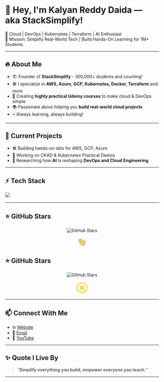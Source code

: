 # 👋 Hey, I'm Kalyan Reddy Daida — aka StackSimplify!

🚀 Cloud | DevOps | Kubernetes | Terraform | AI Enthusiast  
🎯 Mission: Simplify Real-World Tech | Build Hands-On Learning for 1M+ Students

---

## 🔥 About Me
- 🏗️ Founder of **StackSimplify** - 300,000+ students and counting!
- 🛠️ I specialize in **AWS, Azure, GCP, Kubernetes, Docker, Terraform** and more
- 🎥 Creating **highly practical Udemy courses** to make cloud & DevOps simple
- 📚 Passionate about helping you **build real-world cloud projects**
- ⚡ Always learning, always building!

---

## 🚀 Current Projects
- 🛠 Building hands-on labs for AWS, GCP, Azure
- 🎯 Working on CKAD & Kubernetes Practical Demos
- 🤖 Researching how **AI** is reshaping **DevOps and Cloud Engineering**

---

## ⚡ Tech Stack
<img src="https://skillicons.dev/icons?i=aws,azure,gcp,docker,kubernetes,terraform,helm,linux,githubactions,python,java" />

---

## ⭐ GitHub Stars
<p align="center">
  <img src="https://img.shields.io/github/stars/stacksimplify?label=Stars&logo=github&color=FFD700&style=for-the-badge" alt="GitHub Stars"/>
</p>

<p align="center">
  <img src="https://raw.githubusercontent.com/ABSphreak/ABSphreak/master/gifs/Hi.gif" width="30px" alt="Shining Star"/>
</p>

## ⭐ GitHub Stars
<p align="center">
  <img src="https://img.shields.io/github/stars/stacksimplify?label=Stars&logo=github&color=FFD700&style=for-the-badge" alt="GitHub Stars"/>
</p>

<p align="center">
  <svg width="40" height="40" viewBox="0 0 24 24" fill="none" xmlns="http://www.w3.org/2000/svg">
    <g>
      <circle cx="12" cy="12" r="10" stroke="gold" stroke-width="2" fill="none">
        <animate attributeName="r" values="9;12;9" dur="2s" repeatCount="indefinite" />
        <animate attributeName="opacity" values="1;0.6;1" dur="2s" repeatCount="indefinite" />
      </circle>
      <circle cx="12" cy="12" r="5" fill="gold">
        <animate attributeName="r" values="4;6;4" dur="1.5s" repeatCount="indefinite" />
        <animate attributeName="opacity" values="1;0.5;1" dur="1.5s" repeatCount="indefinite" />
      </circle>
    </g>
  </svg>
</p>

---

## 📫 Connect With Me
- 🌐 [Website](https://stacksimplify.com/)
- 📧 [Email](mailto:dkalyanreddy@gmail.com)
- 🎥 [YouTube](http://www.youtube.com/stacksimplify?sub_confirmation=1)

---

## ✨ Quote I Live By
> "**Simplify everything you build, empower everyone you teach.**"

---

<!-- 🐍 Special GitHub Contribution Snake (Optional Fancy Stuff) -->
<!-- ![Snake animation](https://github.com/stacksimplify/stacksimplify/blob/output/github-contribution-grid-snake.svg) -->
